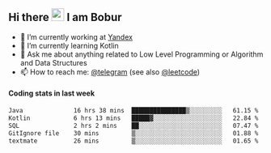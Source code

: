 ## Hi there <img src="https://media.giphy.com/media/hvRJCLFzcasrR4ia7z/giphy.gif" width="25px" height="25px"> I am Bobur

- 💼 I’m currently working at [Yandex](https://yandex.ru/)
- 🌱 I’m currently learning Kotlin
- 💬 Ask me about anything related to Low Level Programming or Algorithm and Data Structures
- 📫 How to reach me: [@telegram](https://t.me/octoant) (see also [@leetcode](https://leetcode.com/octoant/))    

#### Coding stats in last week

<!--START_SECTION:waka-->

```txt
Java              16 hrs 38 mins  ███████████████▒░░░░░░░░░   61.15 %
Kotlin            6 hrs 13 mins   █████▓░░░░░░░░░░░░░░░░░░░   22.84 %
SQL               2 hrs 2 mins    ██░░░░░░░░░░░░░░░░░░░░░░░   07.47 %
GitIgnore file    30 mins         ▒░░░░░░░░░░░░░░░░░░░░░░░░   01.88 %
textmate          26 mins         ▒░░░░░░░░░░░░░░░░░░░░░░░░   01.65 %
```

<!--END_SECTION:waka-->
